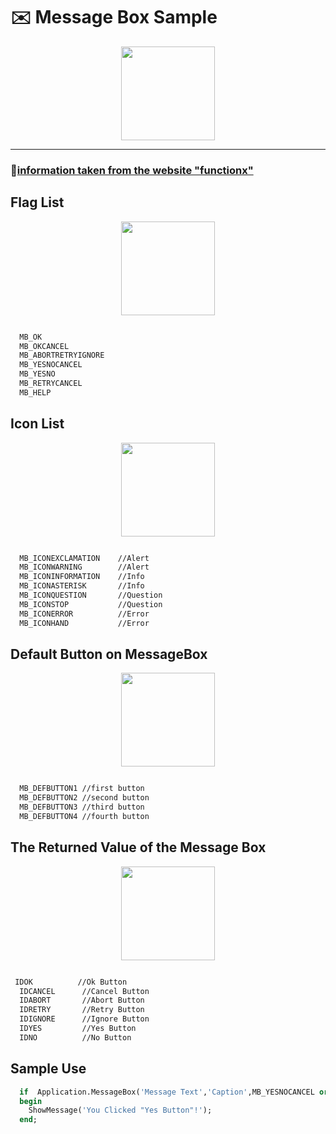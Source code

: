 # :envelope: Message Box Sample 

<div style='text-align:center'>
  <img src='https://www.functionx.com/vcl/msgboxes/description.gif' style='width:auto;height:150px;'/>
 </div>
 
 ***
### 📝[information taken from the website "functionx" ](https://www.functionx.com/delphi/msgboxes/messagebox.htm)

## Flag List

<div style='text-align:center'>
  <img src='https://www.functionx.com/vcl/msgboxes/msgbox06.gif' style='width:auto;height:150px;'/>
</div>

  ```txt
  
    MB_OK
    MB_OKCANCEL
    MB_ABORTRETRYIGNORE
    MB_YESNOCANCEL
    MB_YESNO
    MB_RETRYCANCEL
    MB_HELP
```
## Icon List

<div style='text-align:center'>
  <img src='https://www.functionx.com/vcl/msgboxes/msgbox08.gif' style='width:auto;height:150px;'/>
</div>



  ```txt

    MB_ICONEXCLAMATION    //Alert
    MB_ICONWARNING        //Alert
    MB_ICONINFORMATION    //Info
    MB_ICONASTERISK       //Info
    MB_ICONQUESTION       //Question
    MB_ICONSTOP           //Question
    MB_ICONERROR          //Error
    MB_ICONHAND           //Error
```

## Default Button on MessageBox

<div style='text-align:center'>
  <img src='https://www.functionx.com/vcl/msgboxes/msgbox09.gif' style='width:auto;height:150px;'/>
</div>

  ```txt
  
    MB_DEFBUTTON1 //first button
    MB_DEFBUTTON2 //second button
    MB_DEFBUTTON3 //third button
    MB_DEFBUTTON4 //fourth button
  ```

##  The Returned Value of the Message Box

<div style='text-align:center'>
  <img src='https://www.functionx.com/vcl/msgboxes/msgbox10.gif' style='width:auto;height:150px;'/>
</div>

  ```txt
  
   IDOK          //Ok Button
    IDCANCEL      //Cancel Button
    IDABORT       //Abort Button
    IDRETRY       //Retry Button
    IDIGNORE      //Ignore Button
    IDYES         //Yes Button
    IDNO          //No Button
  ```

## Sample Use

```pascal  
  if  Application.MessageBox('Message Text','Caption',MB_YESNOCANCEL or MB_ICONEXCLAMATION or MB_DEFBUTTON1)  = IDYES then
  begin
    ShowMessage('You Clicked "Yes Button"!');
  end;
```  
